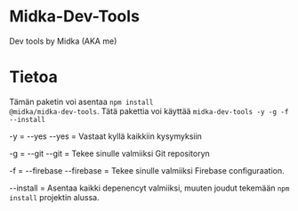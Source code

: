 # Midka-Dev-Tools

Dev tools by Midka (AKA me)

# Tietoa

Tämän paketin voi asentaa <code>npm install @midka/midka-dev-tools</code>.
Tätä pakettia voi käyttää <code>midka-dev-tools -y -g -f --install</code>

-y = --yes
--yes = Vastaat kyllä kaikkiin kysymyksiin

-g = --git
--git = Tekee sinulle valmiiksi Git repositoryn

-f = --firebase
--firebase = Tekee sinulle valmiiksi Firebase configuraation.

--install = Asentaa kaikki depenencyt valmiiksi, muuten joudut tekemään <code>npm install</code> projektin alussa.
